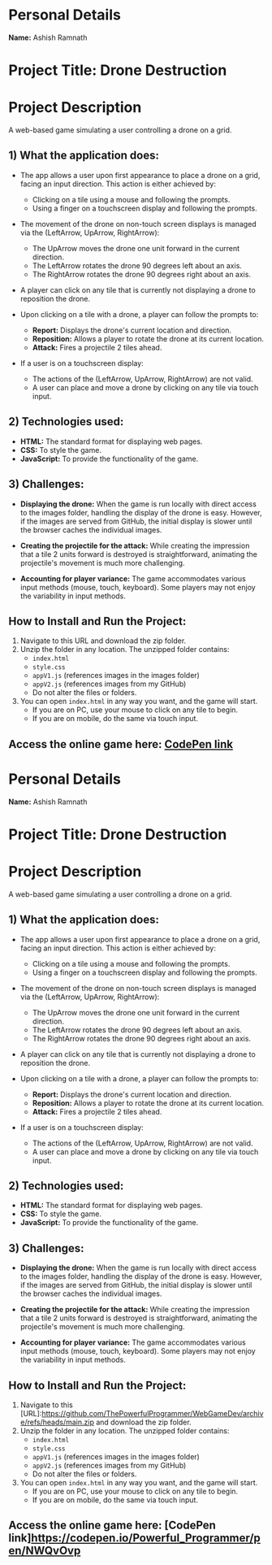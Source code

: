 
# Personal Details
**Name:** Ashish Ramnath

# Project Title: Drone Destruction

# Project Description
A web-based game simulating a user controlling a drone on a grid.

## 1) What the application does:
- The app allows a user upon first appearance to place a drone on a grid, facing an input direction. This action is either achieved by:
  - Clicking on a tile using a mouse and following the prompts.
  - Using a finger on a touchscreen display and following the prompts.
  
- The movement of the drone on non-touch screen displays is managed via the (LeftArrow, UpArrow, RightArrow):
  - The UpArrow moves the drone one unit forward in the current direction.
  - The LeftArrow rotates the drone 90 degrees left about an axis.
  - The RightArrow rotates the drone 90 degrees right about an axis.
  
- A player can click on any tile that is currently not displaying a drone to reposition the drone.
- Upon clicking on a tile with a drone, a player can follow the prompts to:
  - **Report:** Displays the drone's current location and direction.
  - **Reposition:** Allows a player to rotate the drone at its current location.
  - **Attack:** Fires a projectile 2 tiles ahead.

- If a user is on a touchscreen display:
  - The actions of the (LeftArrow, UpArrow, RightArrow) are not valid.
  - A user can place and move a drone by clicking on any tile via touch input.

## 2) Technologies used:
- **HTML:** The standard format for displaying web pages.
- **CSS:** To style the game.
- **JavaScript:** To provide the functionality of the game.

## 3) Challenges:
- **Displaying the drone:** When the game is run locally with direct access to the images folder, handling the display of the drone is easy. However, if the images are served from GitHub, the initial display is slower until the browser caches the individual images.
  
- **Creating the projectile for the attack:** While creating the impression that a tile 2 units forward is destroyed is straightforward, animating the projectile's movement is much more challenging.
  
- **Accounting for player variance:** The game accommodates various input methods (mouse, touch, keyboard). Some players may not enjoy the variability in input methods.

## How to Install and Run the Project:
1. Navigate to this URL and download the zip folder.
2. Unzip the folder in any location. The unzipped folder contains:
   - `index.html`
   - `style.css`
   - `appV1.js` (references images in the images folder)
   - `appV2.js` (references images from my GitHub)
   - Do not alter the files or folders.
3. You can open `index.html` in any way you want, and the game will start.
   - If you are on PC, use your mouse to click on any tile to begin.
   - If you are on mobile, do the same via touch input.

## Access the online game here: [CodePen link](<insert_your_codepen_link_here>)

# Personal Details
**Name:** Ashish Ramnath

# Project Title: Drone Destruction

# Project Description
A web-based game simulating a user controlling a drone on a grid.

## 1) What the application does:
- The app allows a user upon first appearance to place a drone on a grid, facing an input direction. This action is either achieved by:
  - Clicking on a tile using a mouse and following the prompts.
  - Using a finger on a touchscreen display and following the prompts.
  
- The movement of the drone on non-touch screen displays is managed via the (LeftArrow, UpArrow, RightArrow):
  - The UpArrow moves the drone one unit forward in the current direction.
  - The LeftArrow rotates the drone 90 degrees left about an axis.
  - The RightArrow rotates the drone 90 degrees right about an axis.
  
- A player can click on any tile that is currently not displaying a drone to reposition the drone.
- Upon clicking on a tile with a drone, a player can follow the prompts to:
  - **Report:** Displays the drone's current location and direction.
  - **Reposition:** Allows a player to rotate the drone at its current location.
  - **Attack:** Fires a projectile 2 tiles ahead.

- If a user is on a touchscreen display:
  - The actions of the (LeftArrow, UpArrow, RightArrow) are not valid.
  - A user can place and move a drone by clicking on any tile via touch input.

## 2) Technologies used:
- **HTML:** The standard format for displaying web pages.
- **CSS:** To style the game.
- **JavaScript:** To provide the functionality of the game.

## 3) Challenges:
- **Displaying the drone:** When the game is run locally with direct access to the images folder, handling the display of the drone is easy. However, if the images are served from GitHub, the initial display is slower until the browser caches the individual images.
  
- **Creating the projectile for the attack:** While creating the impression that a tile 2 units forward is destroyed is straightforward, animating the projectile's movement is much more challenging.
  
- **Accounting for player variance:** The game accommodates various input methods (mouse, touch, keyboard). Some players may not enjoy the variability in input methods.

## How to Install and Run the Project:
1. Navigate to this [URL]:https://github.com/ThePowerfulProgrammer/WebGameDev/archive/refs/heads/main.zip  and download the zip folder.
2. Unzip the folder in any location. The unzipped folder contains:
   - `index.html`
   - `style.css`
   - `appV1.js` (references images in the images folder)
   - `appV2.js` (references images from my GitHub)
   - Do not alter the files or folders.
3. You can open `index.html` in any way you want, and the game will start.
   - If you are on PC, use your mouse to click on any tile to begin.
   - If you are on mobile, do the same via touch input.

## Access the online game here: [CodePen link]https://codepen.io/Powerful_Programmer/pen/NWQvOvp
